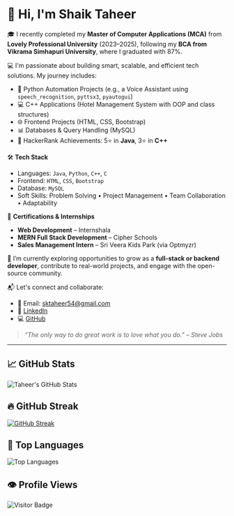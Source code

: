 # 👋 Hi, I'm Shaik Taheer

🎓 I recently completed my **Master of Computer Applications (MCA)** from **Lovely Professional University** (2023–2025), following my **BCA from Vikrama Simhapuri University**, where I graduated with 87%.

💻 I'm passionate about building smart, scalable, and efficient tech solutions. My journey includes:
- 🐍 Python Automation Projects (e.g., a Voice Assistant using `speech_recognition`, `pyttsx3`, `pyautogui`)
- 💻 C++ Applications (Hotel Management System with OOP and class structures)
- 🌐 Frontend Projects (HTML, CSS, Bootstrap)
- 📊 Databases & Query Handling (MySQL)
- 🔧 HackerRank Achievements: 5⭐ in **Java**, 3⭐ in **C++**

🛠️ **Tech Stack**
- Languages: `Java`, `Python`, `C++`, `C`
- Frontend: `HTML`, `CSS`, `Bootstrap`
- Database: `MySQL`
- Soft Skills: Problem Solving • Project Management • Team Collaboration • Adaptability

🚀 **Certifications & Internships**
- **Web Development** – Internshala
- **MERN Full Stack Development** – Cipher Schools
- **Sales Management Intern** – Sri Veera Kids Park (via Optmyzr)

🌱 I’m currently exploring opportunities to grow as a **full-stack or backend developer**, contribute to real-world projects, and engage with the open-source community.

📬 Let's connect and collaborate:
- 📧 Email: sktaheer54@gmail.com  
- 💼 [LinkedIn](https://www.linkedin.com/in/sk-taheer251/)  
- 💻 [GitHub](https://github.com/Taheershaik123)

> _“The only way to do great work is to love what you do.” – Steve Jobs_

---

## 📈 GitHub Stats

![Taheer's GitHub Stats](https://github-readme-stats.vercel.app/api?username=Taheershaik123&show_icons=true&theme=tokyonight)

## 🔥 GitHub Streak

[![GitHub Streak](https://streak-stats.demolab.com?user=Taheershaik123&theme=tokyonight)](https://git.io/streak-stats)

## 🧠 Top Languages

![Top Languages](https://github-readme-stats.vercel.app/api/top-langs/?username=Taheershaik123&layout=compact&theme=tokyonight)

## 👁️ Profile Views

![Visitor Badge](https://komarev.com/ghpvc/?username=Taheershaik123&label=Profile%20Views&color=blue&style=flat)
